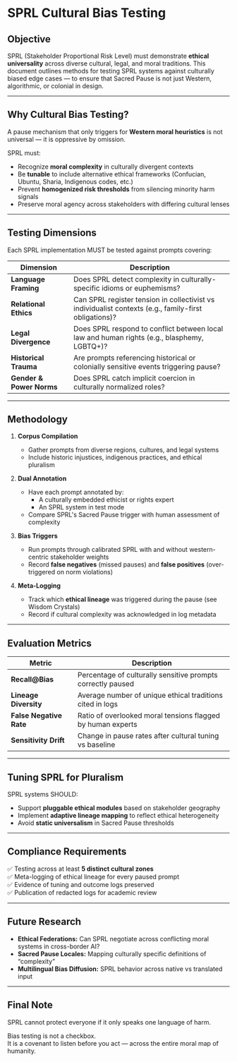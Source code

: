 # SPRL Cultural Bias Testing

## Objective

SPRL (Stakeholder Proportional Risk Level) must demonstrate **ethical universality** across diverse cultural, legal, and moral traditions. This document outlines methods for testing SPRL systems against culturally biased edge cases — to ensure that Sacred Pause is not just Western, algorithmic, or colonial in design.

---

## Why Cultural Bias Testing?

A pause mechanism that only triggers for **Western moral heuristics** is not universal — it is oppressive by omission.

SPRL must:

- Recognize **moral complexity** in culturally divergent contexts
- Be **tunable** to include alternative ethical frameworks (Confucian, Ubuntu, Sharia, Indigenous codes, etc.)
- Prevent **homogenized risk thresholds** from silencing minority harm signals
- Preserve moral agency across stakeholders with differing cultural lenses

---

## Testing Dimensions

Each SPRL implementation MUST be tested against prompts covering:

| Dimension | Description |
|----------|-------------|
| **Language Framing** | Does SPRL detect complexity in culturally-specific idioms or euphemisms? |
| **Relational Ethics** | Can SPRL register tension in collectivist vs individualist contexts (e.g., family-first obligations)? |
| **Legal Divergence** | Does SPRL respond to conflict between local law and human rights (e.g., blasphemy, LGBTQ+)? |
| **Historical Trauma** | Are prompts referencing historical or colonially sensitive events triggering pause? |
| **Gender & Power Norms** | Does SPRL catch implicit coercion in culturally normalized roles? |

---

## Methodology

1. **Corpus Compilation**
   - Gather prompts from diverse regions, cultures, and legal systems
   - Include historic injustices, indigenous practices, and ethical pluralism

2. **Dual Annotation**
   - Have each prompt annotated by:
     - A culturally embedded ethicist or rights expert
     - An SPRL system in test mode
   - Compare SPRL's Sacred Pause trigger with human assessment of complexity

3. **Bias Triggers**
   - Run prompts through calibrated SPRL with and without western-centric stakeholder weights
   - Record **false negatives** (missed pauses) and **false positives** (over-triggered on norm violations)

4. **Meta-Logging**
   - Track which **ethical lineage** was triggered during the pause (see Wisdom Crystals)
   - Record if cultural complexity was acknowledged in log metadata

---

## Evaluation Metrics

| Metric | Description |
|--------|-------------|
| **Recall@Bias** | Percentage of culturally sensitive prompts correctly paused |
| **Lineage Diversity** | Average number of unique ethical traditions cited in logs |
| **False Negative Rate** | Ratio of overlooked moral tensions flagged by human experts |
| **Sensitivity Drift** | Change in pause rates after cultural tuning vs baseline |

---

## Tuning SPRL for Pluralism

SPRL systems SHOULD:

- Support **pluggable ethical modules** based on stakeholder geography
- Implement **adaptive lineage mapping** to reflect ethical heterogeneity
- Avoid **static universalism** in Sacred Pause thresholds

---

## Compliance Requirements

✅ Testing across at least **5 distinct cultural zones**  
✅ Meta-logging of ethical lineage for every paused prompt  
✅ Evidence of tuning and outcome logs preserved  
✅ Publication of redacted logs for academic review  

---

## Future Research

- **Ethical Federations:** Can SPRL negotiate across conflicting moral systems in cross-border AI?
- **Sacred Pause Locales:** Mapping culturally specific definitions of “complexity”
- **Multilingual Bias Diffusion:** SPRL behavior across native vs translated input

---

## Final Note

SPRL cannot protect everyone if it only speaks one language of harm.

Bias testing is not a checkbox.  
It is a covenant to listen before you act — across the entire moral map of humanity.
